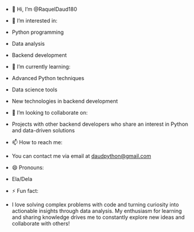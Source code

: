 - 👋 Hi, I’m @RaquelDaud180

- 👀 I’m interested in:
- Python programming
- Data analysis
- Backend development
- 🌱 I’m currently learning:
- Advanced Python techniques
- Data science tools
- New technologies in backend development
- 💞️ I’m looking to collaborate on:
- Projects with other backend developers who share an interest in Python and data-driven solutions
- 📫 How to reach me:
- You can contact me via email at daudpython@gmail.com
- 😄 Pronouns:
- Ela/Dela
- ⚡ Fun fact:
- I love solving complex problems with code and turning curiosity into actionable insights through data analysis. My enthusiasm for learning and sharing knowledge drives me to constantly explore new ideas and collaborate with others!
<!---
RaquelDaud180/RaquelDaud180 is a ✨ special ✨ repository because its `README.md` (this file) appears on your GitHub profile.
You can click the Preview link to take a look at your changes.
--->
